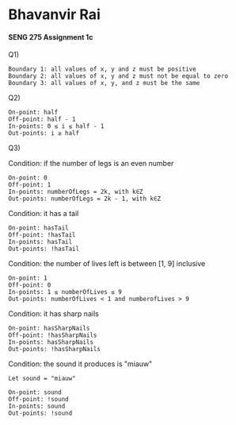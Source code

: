 # Bhavanvir Rai
#### SENG 275 Assignment 1c

Q1) 

    Boundary 1: all values of x, y and z must be positive
    Boundary 2: all values of x, y and z must not be equal to zero
    Boundary 3: all values of x, y, and z must be the same
    
Q2)

    On-point: half
    Off-point: half - 1
    In-points: 0 ≤ i ≤ half - 1
    Out-points: i ≥ half
    
Q3)

Condition: if the number of legs is an even number

    On-point: 0
    Off-point: 1
    In-points: numberOfLegs = 2k, with k∈Z
    Out-points: numberOfLegs = 2k - 1, with k∈Z

Condition: it has a tail

    On-point: hasTail
    Off-point: !hasTail
    In-points: hasTail
    Out-points: !hasTail

Condition: the number of lives left is between [1, 9] inclusive

    On-point: 1
    Off-point: 0
    In-points: 1 ≤ numberOfLives ≤ 9
    Out-points: numberOfLives < 1 and numberofLives > 9
    
Condition: it has sharp nails

    On-point: hasSharpNails
    Off-point: !hasSharpNails
    In-points: hasSharpNails
    Out-points: !hasSharpNails

Condition: the sound it produces is "miauw"

    Let sound = "miauw"
    
    On-point: sound
    Off-point: !sound
    In-points: sound
    Out-points: !sound